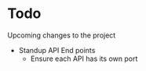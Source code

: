 # Todo

Upcoming changes to the project

* Standup API End points
  * Ensure each API has its own port
	
